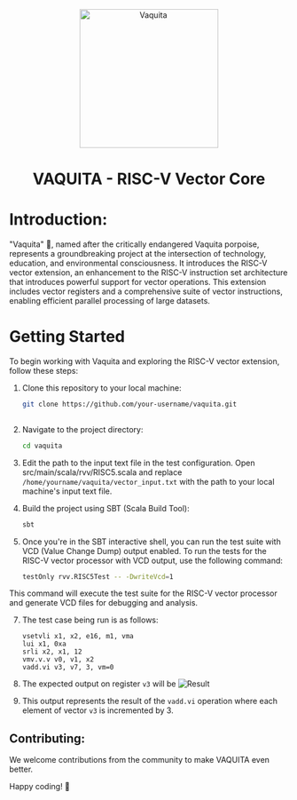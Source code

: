 <div align="center">
  <img src="https://github.com/merledu/vaquita/blob/main/V%20(2)%20(1).png" alt="Vaquita" width="250"> <h1> VAQUITA - RISC-V Vector Core</h1>
</div>


# Introduction:

"Vaquita" 🐬, named after the critically endangered Vaquita porpoise, represents a groundbreaking project at the intersection of technology, education, and environmental consciousness. It introduces the RISC-V vector extension, an enhancement to the RISC-V instruction set architecture that introduces powerful support for vector operations. This extension includes vector registers and a comprehensive suite of vector instructions, enabling efficient parallel processing of large datasets.




# Getting Started

To begin working with Vaquita and exploring the RISC-V vector extension, follow these steps:

1. Clone this repository to your local machine:

   
    ``` bash
   git clone https://github.com/your-username/vaquita.git
  
3. Navigate to the project directory:

    ``` bash
   cd vaquita

4. Edit the path to the input text file in the test configuration. Open src/main/scala/rvv/RISC5.scala and replace `/home/yourname/vaquita/vector_input.txt` with the path to your local machine's input text file.

5. Build the project using SBT (Scala Build Tool):

   
   ``` bash
   sbt

6. Once you're in the SBT interactive shell, you can run the test suite with VCD (Value Change Dump) output enabled. To run the tests for the RISC-V vector processor with VCD output, use the following command:

   
   ``` bash
   testOnly rvv.RISC5Test -- -DwriteVcd=1 
  This command will execute the test suite for the RISC-V vector processor and generate VCD files for debugging and analysis.

7. The test case being run is as follows:

   
   ```addi x2, x0, 12
   vsetvli x1, x2, e16, m1, vma
   lui x1, 0xa
   srli x2, x1, 12
   vmv.v.v v0, v1, x2
   vadd.vi v3, v7, 3, vm=0
   ```
   

8. The expected output on register `v3` will be
 ![Result](https://github.com/merledu/vaquita/blob/main/result.png)
   
9. This output represents the result of the `vadd.vi` operation where each element of vector `v3` is incremented by 3.

## Contributing:

We welcome contributions from the community to make VAQUITA even better.


Happy coding! 🚀

